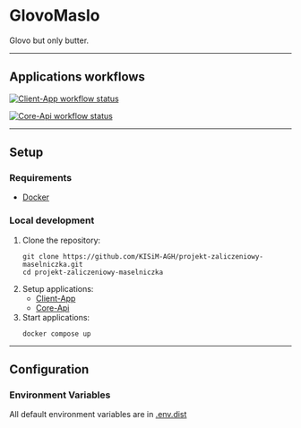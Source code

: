 # GlovoMaslo

Glovo but only butter.

---

## Applications workflows
[![Client-App workflow status](https://github.com/KISiM-AGH/projekt-zaliczeniowy-maselniczka/actions/workflows/client-app.yml/badge.svg)](https://github.com/KISiM-AGH/projekt-zaliczeniowy-maselniczka/tree/master/src/client)

[![Core-Api workflow status](https://github.com/KISiM-AGH/projekt-zaliczeniowy-maselniczka/actions/workflows/core-api.yml/badge.svg)](https://github.com/KISiM-AGH/projekt-zaliczeniowy-maselniczka/tree/master/src/server)

---

## Setup

### Requirements
* [Docker](https://www.docker.com/)

### Local development
1. Clone the repository:
   ```shell
   git clone https://github.com/KISiM-AGH/projekt-zaliczeniowy-maselniczka.git
   cd projekt-zaliczeniowy-maselniczka
   ```
2. Setup applications:
    * [Client-App](/src/client-app)
    * [Core-Api](/src/core-api)
3. Start applications:
   ```shell
   docker compose up
   ```

---

## Configuration

### Environment Variables

All default environment variables are in [.env.dist](src/.env.dist)
